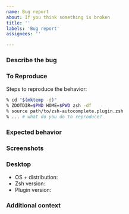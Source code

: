 ```yaml
---
name: Bug report
about: If you think something is broken
title: ''
labels: 'Bug report'
assignees: ''

---
```


### Describe the bug
<!-- A clear and concise description of what the bug is. -->

### To Reproduce
Steps to reproduce the behavior:

<!-- If you are not able to reproduce it by running `zsh -df` and sourcing the plugin manually, it
means there that the issue is caused by something in your local config file(s). Temporarily comment
out or remove sections of your config and restart `zsh` until you narrow down exactly what is
causing the issue. -->

```sh
% cd "$(mktemp -d)"
% ZDOTDIR=$PWD HOME=$PWD zsh -df
% source path/to/zsh-autocomplete.plugin.zsh
% ... # what do you do to reproduce?
```

### Expected behavior
<!-- A clear and concise description of what you expected to happen. -->

### Screenshots
<!-- If applicable, add screenshots to help explain your problem. -->

### Desktop
 - OS + distribution: <!-- e.g. Arch Linux 2019.07.01 -->
 - Zsh version: <!-- `echo $ZSH_VERSION` -->
 - Plugin version: <!-- git commit hash -->

### Additional context
<!-- Add any other context about the problem here. -->

